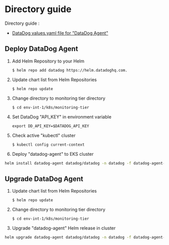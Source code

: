 # Directory guide

Directory guide :

* [DataDog values.yaml file for "DataDog Agent"]( https://bitbucket.org/imvu/env-int-1/src/master/k8s/monitoring/datadog-agent-values.yaml )


## Deploy DataDog Agent

1. Add Helm Repository to your Helm

     ```$ helm repo add datadog https://helm.datadoghq.com.```

2. Update chart list from Helm Repositories

     ```$ helm repo update```

3. Change directory to monitoring tier directory

     ```$ cd env-int-1/k8s/monitoring-tier ```

4. Set DataDog "API_KEY" in environment variable

     ```export DD_API_KEY=$DATADOG_API_KEY```

5. Check active "kubectl" cluster

     ```$ kubectl config current-context```

6. Deploy "datadog-agent" to EKS cluster

```sh
helm install datadog-agent datadog/datadog -n datadog -f datadog-agent-values.yaml --set datadog.site='datadoghq.com' --set datadog.apiKey=$DD_API_KEY 
```

## Upgrade DataDog Agent

1. Update chart list from Helm Repositories

     ```$ helm repo update```

2. Change directory to monitoring tier directory

     ```$ cd env-int-1/k8s/monitoring-tier ```

3. Upgrade "datadog-agent" Helm release in cluster

```sh
helm upgrade datadog-agent datadog/datadog -n datadog -f datadog-agent-values.yaml --reuse-values
```
